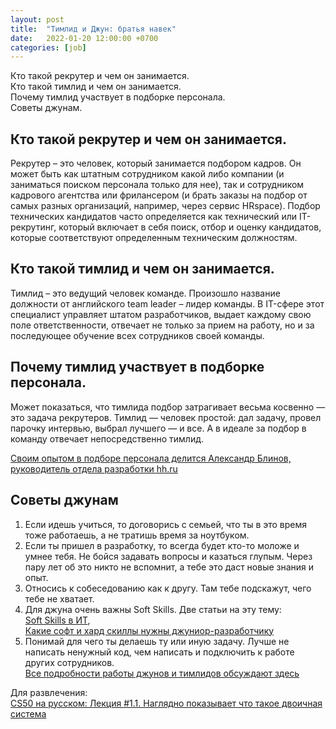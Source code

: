 ```yaml
---
layout: post
title:  "Тимлид и Джун: братья навек"
date:   2022-01-20 12:00:00 +0700
categories: [job]
---
```

Кто такой рекрутер и чем он занимается.<br/>
Кто такой тимлид и чем он занимается.<br/>
Почему тимлид участвует в подборке персонала.<br/>
Советы джунам.<br/>

## Кто такой рекрутер и чем он занимается.
Рекрутер – это человек, который занимается подбором кадров. Он может быть как штатным сотрудником какой либо компании (и заниматься поиском персонала только для нее), так и сотрудником кадрового агентства или фрилансером (и брать заказы на подбор от самых разных организаций, например, через сервис HRspace).
Подбор технических кандидатов часто определяется как технический или IT-рекрутинг, который включает в себя поиск, отбор и оценку кандидатов, которые соответствуют определенным техническим должностям.

## Кто такой тимлид и чем он занимается.
Тимлид – это ведущий человек команде. Произошло название должности от английского team leader – лидер команды. В IT-сфере этот специалист управляет штатом разработчиков, выдает каждому свою поле ответственности, отвечает не только за прием на работу, но и за последующее обучение всех сотрудников своей команды.

## Почему тимлид участвует в подборке персонала.
Может показаться, что тимлида подбор затрагивает весьма косвенно — это задача рекрутеров. Тимлид — человек простой: дал задачу, провел парочку интервью, выбрал лучшего — и все. 
А в идеале за подбор в команду отвечает непосредственно тимлид.

[Своим опытом в подборе персонала делится Александр Блинов, руководитель отдела разработки hh.ru](https://perm.hh.ru/article/28714)

## Советы джунам
1. Если идешь учиться, то договорись с семьей, что ты в это время тоже работаешь, а не тратишь время за ноутбуком.
2. Если ты пришел в разработку, то всегда будет кто-то моложе и умнее тебя. Не бойся задавать вопросы и казаться глупым. Через пару лет об это никто не вспомнит, а тебе это даст новые знания и опыт.
3. Относись к собеседованию как к другу. Там тебе подскажут, чего тебе не хватает.
4. Для джуна очень важны Soft Skills. Две статьи на эту тему:<br/>
[Soft Skills в ИТ](https://thecode.media/soft-skills/), <br/>
[Какие софт и хард скиллы нужны джуниор-разработчику](https://tproger.ru/articles/kakie-soft-i-hard-skilly-nuzhny-dzhunior-razrabotchiku-sovety-timlidov-i-tehnicheskih-direktorov/)
5. Понимай для чего ты делаешь ту или иную задачу. Лучше не написать ненужный код, чем написать и подключить к работе других сотрудников.<br/>
[Все подробности работы джунов и тимлидов обсуждают здесь](https://www.youtube.com/watch?v=WR5713_332w&t=2681s)

Для развлечения:<br/>
[CS50 на русском: Лекция #1.1. Наглядно показывает что такое двоичная система](https://www.youtube.com/watch?v=VeB03Oxrdgo)
